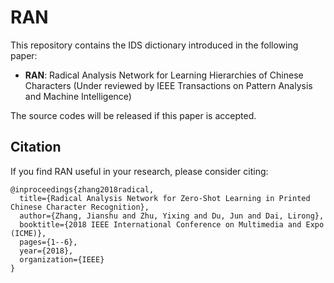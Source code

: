 # RAN

This repository contains the IDS dictionary introduced in the following paper:<br>

* **RAN**: Radical Analysis Network for Learning Hierarchies of Chinese Characters (Under reviewed by IEEE Transactions on Pattern Analysis and Machine Intelligence)<br>

The source codes will be released if this paper is accepted.

## Citation
If you find RAN useful in your research, please consider citing:

    @inproceedings{zhang2018radical,
	  title={Radical Analysis Network for Zero-Shot Learning in Printed Chinese Character Recognition},
	  author={Zhang, Jianshu and Zhu, Yixing and Du, Jun and Dai, Lirong},
	  booktitle={2018 IEEE International Conference on Multimedia and Expo (ICME)},
	  pages={1--6},
	  year={2018},
	  organization={IEEE}
	}